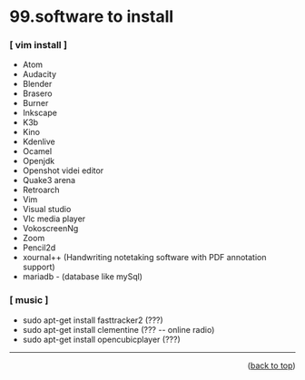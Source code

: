<a name="topage"></a>

# 99.software to install

### [ vim install ]

* Atom
* Audacity
* Blender
* Brasero
* Burner
* Inkscape
* K3b
* Kino
* Kdenlive
* Ocamel
* Openjdk
* Openshot videi editor
* Quake3 arena
* Retroarch
* Vim
* Visual studio
* Vlc media player
* VokoscreenNg
* Zoom
* Pencil2d
* xournal++  (Handwriting notetaking software with PDF annotation support)
* mariadb - (database like mySql)

### [ music ]
* sudo apt-get install fasttracker2  (???)
* sudo apt-get install clementine (??? -- online radio)
* sudo apt-get install opencubicplayer (???)
---

<p align="right">(<a href="#topage">back to top</a>)</p>
<br/>
<br/>
